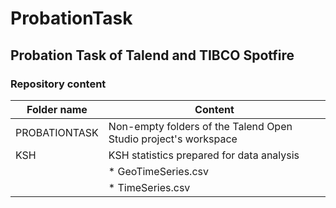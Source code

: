 # ProbationTask
## Probation Task of Talend and TIBCO Spotfire

### Repository content
Folder name | Content
----------- | -------
PROBATIONTASK | Non-empty folders of the Talend Open Studio project's workspace
KSH | KSH statistics prepared for data analysis
           | * GeoTimeSeries.csv
           | * TimeSeries.csv